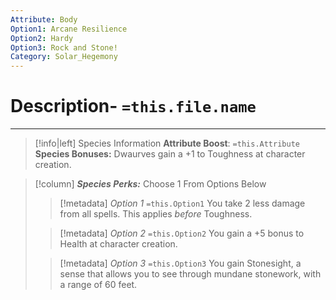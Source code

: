 ```yaml
---
Attribute: Body
Option1: Arcane Resilience
Option2: Hardy
Option3: Rock and Stone!
Category: Solar_Hegemony
---
```

# Description- `=this.file.name`

- - -
>[!info|left] Species Information 
>**Attribute Boost**:
>`=this.Attribute`
>**Species Bonuses:**
> Dwaurves gain a +1 to Toughness at character creation.

>[!column] ***Species Perks:*** Choose 1 From Options Below
>> [!metadata] *Option 1* `=this.Option1`
>> You take 2 less damage from all spells. This applies *before* Toughness.
>
>> [!metadata] *Option 2* `=this.Option2`
>> You gain a +5 bonus to Health at character creation.
>
>> [!metadata] *Option 3* `=this.Option3`
>> You gain Stonesight, a sense that allows you to see through mundane stonework, with a range of 60 feet.
